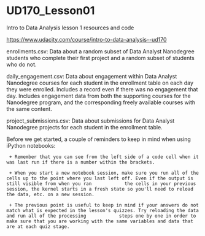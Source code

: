 # UD170_Lesson01
Intro to Data Analysis lesson 1 resources and code

https://www.udacity.com/course/intro-to-data-analysis--ud170

enrollments.csv:
Data about a random subset of Data Analyst Nanodegree students who complete their first project and a random subset of students who do not.

daily_engagement.csv:
Data about engagement within Data Analyst Nanodegree courses for each student in the enrollment table on each day they were enrolled. Includes a record even if there was no engagement that day. Includes engagement data from both the supporting courses for the Nanodegree program, and the corresponding freely available courses with the same content.

project_submissions.csv:
Data about submissions for Data Analyst Nanodegree projects for each student in the enrollment table.


Before we get started, a couple of reminders to keep in mind when using iPython notebooks:

     + Remember that you can see from the left side of a code cell when it was last run if there is a number within the brackets.
     
     + When you start a new notebook session, make sure you run all of the cells up to the point where you last left off. Even if the output is still visible from when you ran            the cells in your previous session, the kernel starts in a fresh state so you'll need to reload the data, etc. on a new session.
     
     + The previous point is useful to keep in mind if your answers do not match what is expected in the lesson's quizzes. Try reloading the data and run all of the processing            steps one by one in order to make sure that you are working with the same variables and data that are at each quiz stage.


